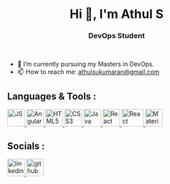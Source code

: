 <h1 align="center"> Hi 👋, I'm Athul S</h1>

<h3 align="center">DevOps Student</h3>

<br />

- 🌱 I’m currently pursuing my Masters in DevOps.
- 📫 How to reach me: athulsukumaran@gmail.com


## Languages & Tools :
<p align="left">
  <a href="https://developer.mozilla.org/en-US/docs/Web/JavaScript" target="_blank" rel="noreferrer">
    <img src="https://img.icons8.com/color/2x/javascript.png" alt="JS" title="JavaScript" width="40" height="40" />
  </a>
  <a href="https://angular.dev/" target="_blank" rel="noreferrer">
    <img src="https://external-preview.redd.it/IDYJ9o_Xelt6sQia7ZY-Vep8XV7si6nyowH3onYqzOs.jpg?auto=webp&s=daf769b1ae4ff4238dbebfe0c6b21456820a8d84" alt="Angular" title="Angular" width="40" height="40" />
  </a>
  <a href="https://developer.mozilla.org/en-US/docs/Web/HTML" target="_blank" rel="noreferrer">
    <img src="https://img.icons8.com/color/2x/html-5.png" alt="HTML5" title="HTML5" width="40" height="40" />
  </a>
  <a href="https://developer.mozilla.org/en-US/docs/Web/CSS" target="_blank" rel="noreferrer">
    <img src="https://img.icons8.com/color/2x/css3.png" alt="CSS3"title="CSS3" width="40" height="40" />
  </a>
  <a href="https://www.java.com/en/" target="_blank" rel="noreferrer">
    <img src="https://img.icons8.com/color/2x/java-coffee-cup-logo.png" alt="Java" title="Java" width="40" height="40" />
  </a>
  <a href="https://reactjs.org/" target="_blank" rel="noreferrer">
    <img src="https://img.icons8.com/color/2x/react-native.png" alt="React" title="React" width="40" height="40" />
  </a>
  <a href="https://reactrouter.com/en/main" target="_blank" rel="noreferrer">
    <img src="https://user-images.githubusercontent.com/93486013/187432537-4a4eb2a3-707a-4ce2-a423-65e3dddc2444.png" alt="React Router" title="React Router" width="50" height="40" />
  </a>
  <a href="https://mui.com/" target="_blank" rel="noreferrer">
    <img src="https://user-images.githubusercontent.com/93486013/191805257-b646c12f-70cd-49fa-93e2-66f474b6fccb.png" alt="Material UI" title="Material UI" width="40" height="40" />
  </a>
</p>

## Socials :
<p align="left"> 
  <a href="https://www.linkedin.com/in/athul-s-nair" target="_blank" rel="noreferrer">
    <img src="https://img.icons8.com/color/344/linkedin.png" alt="linkedin" title="linkedin" width="40" height="40" />
  </a> 
  <a href="https://github.com/athuls1195" target="_blank" rel="noreferrer">
    <img src="https://img.icons8.com/ios-glyphs/344/github.png" alt="github" title="GitHub" width="40" height="40" />
  </a> 
</p>

